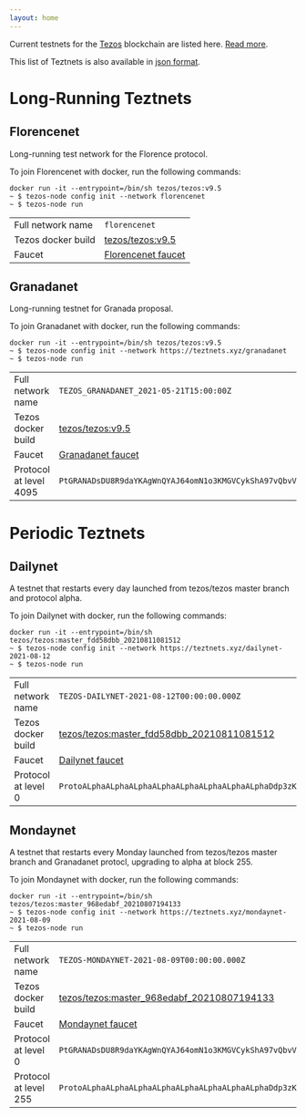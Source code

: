 ```yaml
---
layout: home
---
```


Current testnets for the [Tezos](https://tezos.com) blockchain are listed here. [Read more](about/).

This list of Teztnets is also available in [json format](https://teztnets.xyz/teztnets.json).

# Long-Running Teztnets


## Florencenet
Long-running test network for the Florence protocol.

To join Florencenet with docker, run the following commands:

```
docker run -it --entrypoint=/bin/sh tezos/tezos:v9.5
~ $ tezos-node config init --network florencenet
~ $ tezos-node run
```

| | |
|-------|---------------------|
| Full network name | `florencenet` |
| Tezos docker build | [tezos/tezos:v9.5](https://hub.docker.com/r/tezos/tezos/tags?page=1&ordering=last_updated&name=v9.5) |
| Faucet | [Florencenet faucet](https://faucet.tzalpha.net) |


## Granadanet
Long-running testnet for Granada proposal.

To join Granadanet with docker, run the following commands:

```
docker run -it --entrypoint=/bin/sh tezos/tezos:v9.5
~ $ tezos-node config init --network https://teztnets.xyz/granadanet
~ $ tezos-node run
```

| | |
|-------|---------------------|
| Full network name | `TEZOS_GRANADANET_2021-05-21T15:00:00Z` |
| Tezos docker build | [tezos/tezos:v9.5](https://hub.docker.com/r/tezos/tezos/tags?page=1&ordering=last_updated&name=v9.5) |
| Faucet | [Granadanet faucet](https://faucet.tzalpha.net) |
| Protocol at level 4095 |  `PtGRANADsDU8R9daYKAgWnQYAJ64omN1o3KMGVCykShA97vQbvV` |



# Periodic Teztnets


## Dailynet
A testnet that restarts every day launched from tezos/tezos master branch and protocol alpha.

To join Dailynet with docker, run the following commands:

```
docker run -it --entrypoint=/bin/sh tezos/tezos:master_fdd58dbb_20210811081512
~ $ tezos-node config init --network https://teztnets.xyz/dailynet-2021-08-12
~ $ tezos-node run
```

| | |
|-------|---------------------|
| Full network name | `TEZOS-DAILYNET-2021-08-12T00:00:00.000Z` |
| Tezos docker build | [tezos/tezos:master_fdd58dbb_20210811081512](https://hub.docker.com/r/tezos/tezos/tags?page=1&ordering=last_updated&name=master_fdd58dbb_20210811081512) |
| Faucet | [Dailynet faucet](https://faucet.dailynet-2021-08-12.teztnets.xyz) |
| Protocol at level 0 |  `ProtoALphaALphaALphaALphaALphaALphaALphaALphaDdp3zK` |


## Mondaynet
A testnet that restarts every Monday launched from tezos/tezos master branch and Granadanet protocl, upgrading to alpha at block 255.

To join Mondaynet with docker, run the following commands:

```
docker run -it --entrypoint=/bin/sh tezos/tezos:master_968edabf_20210807194133
~ $ tezos-node config init --network https://teztnets.xyz/mondaynet-2021-08-09
~ $ tezos-node run
```

| | |
|-------|---------------------|
| Full network name | `TEZOS-MONDAYNET-2021-08-09T00:00:00.000Z` |
| Tezos docker build | [tezos/tezos:master_968edabf_20210807194133](https://hub.docker.com/r/tezos/tezos/tags?page=1&ordering=last_updated&name=master_968edabf_20210807194133) |
| Faucet | [Mondaynet faucet](https://faucet.mondaynet-2021-08-09.teztnets.xyz) |
| Protocol at level 0 |  `PtGRANADsDU8R9daYKAgWnQYAJ64omN1o3KMGVCykShA97vQbvV` |
| Protocol at level 255 |  `ProtoALphaALphaALphaALphaALphaALphaALphaALphaDdp3zK` |




